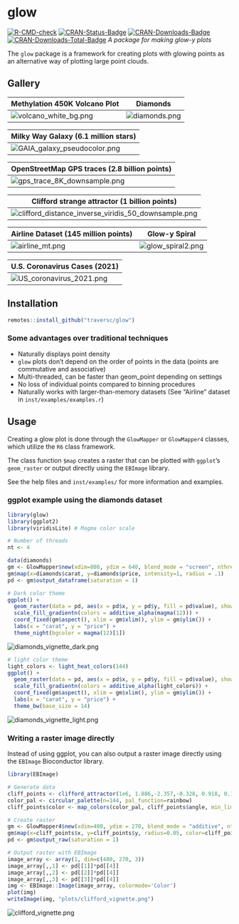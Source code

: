 glow
================

[![R-CMD-check](https://github.com/traversc/glow/workflows/R-CMD-check/badge.svg)](https://github.com/traversc/glow/actions)
[![CRAN-Status-Badge](http://www.r-pkg.org/badges/version/glow)](https://cran.r-project.org/package=glow)
[![CRAN-Downloads-Badge](https://cranlogs.r-pkg.org/badges/glow)](https://cran.r-project.org/package=glow)
[![CRAN-Downloads-Total-Badge](https://cranlogs.r-pkg.org/badges/grand-total/glow)](https://cran.r-project.org/package=glow)
*A package for making glow-y plots*

The `glow` package is a framework for creating plots with glowing points
as an alternative way of plotting large point clouds.

## Gallery

<center>

| Methylation 450K Volcano Plot                              | Diamonds                                   |
| ---------------------------------------------------------- | ------------------------------------------ |
| ![](vignettes/volcano_white_bg.png "volcano_white_bg.png") | ![](vignettes/diamonds.png "diamonds.png") |

| Milky Way Galaxy (6.1 million stars)                                     |
| ------------------------------------------------------------------------ |
| ![](vignettes/GAIA_galaxy_pseudocolor.png "GAIA_galaxy_pseudocolor.png") |

| OpenStreetMap GPS traces (2.8 billion points)                            |
| ------------------------------------------------------------------------ |
| ![](vignettes/gps_trace_8K_downsample.png "gps_trace_8K_downsample.png") |

| Clifford strange attractor (1 billion points)                                                                            |
| ------------------------------------------------------------------------------------------------------------------------ |
| ![](vignettes/clifford_distance_inverse_viridis_50_downsample.png "clifford_distance_inverse_viridis_50_downsample.png") |

| Airline Dataset (145 million points)           | Glow-y Spiral                                      |
| ---------------------------------------------- | -------------------------------------------------- |
| ![](vignettes/airline_mt.png "airline_mt.png") | ![](vignettes/glow_spiral2.png "glow_spiral2.png") |

| U.S. Coronavirus Cases (2021)                                    |
| ---------------------------------------------------------------- |
| ![](vignettes/US_coronavirus_2021.png "US_coronavirus_2021.png") |

</center>

## Installation

``` r
remotes::install_github("traversc/glow")
```

### Some advantages over traditional techniques

  - Naturally displays point density
  - `glow` plots don’t depend on the order of points in the data (points
    are commutative and associative)
  - Multi-threaded, can be faster than geom\_point depending on settings
  - No loss of individual points compared to binning procedures
  - Naturally works with larger-than-memory datasets (See “Airline”
    dataset in `inst/examples/examples.r`)

## Usage

Creating a glow plot is done through the `GlowMapper` or `GlowMapper4`
classes, which utilize the `R6` class framework.

The class function `$map` creates a raster that can be plotted with
`ggplot`’s `geom_raster` or output directly using the `EBImage` library.

See the help files and `inst/examples/` for more information and
examples.

### ggplot example using the diamonds dataset

``` r
library(glow)
library(ggplot2)
library(viridisLite) # Magma color scale

# Number of threads
nt <- 4

data(diamonds)
gm <- GlowMapper$new(xdim=800, ydim = 640, blend_mode = "screen", nthreads=nt)
gm$map(x=diamonds$carat, y=diamonds$price, intensity=1, radius = .1)
pd <- gm$output_dataframe(saturation = 1)

# Dark color theme
ggplot() + 
  geom_raster(data = pd, aes(x = pd$x, y = pd$y, fill = pd$value), show.legend = FALSE) +
  scale_fill_gradientn(colors = additive_alpha(magma(12))) +
  coord_fixed(gm$aspect(), xlim = gm$xlim(), ylim = gm$ylim()) + 
  labs(x = "carat", y = "price") + 
  theme_night(bgcolor = magma(12)[1])
```

![](vignettes/diamonds_vignette_dark.png "diamonds_vignette_dark.png")

``` r
# light color theme
light_colors <- light_heat_colors(144)
ggplot() + 
  geom_raster(data = pd, aes(x = pd$x, y = pd$y, fill = pd$value), show.legend = FALSE) +
  scale_fill_gradientn(colors = additive_alpha(light_colors)) +
  coord_fixed(gm$aspect(), xlim = gm$xlim(), ylim = gm$ylim()) + 
  labs(x = "carat", y = "price") + 
  theme_bw(base_size = 14)
```

![](vignettes/diamonds_vignette_light.png "diamonds_vignette_light.png")

### Writing a raster image directly

Instead of using ggplot, you can also output a raster image directly
using the `EBImage` Bioconductor library.

``` r
library(EBImage)

# Generate data
cliff_points <- clifford_attractor(1e6, 1.886,-2.357,-0.328, 0.918, 0.1, 0)
color_pal <- circular_palette(n=144, pal_function=rainbow)
cliff_points$color <- map_colors(color_pal, cliff_points$angle, min_limit=-pi, max_limit=pi)

# Create raster
gm <- GlowMapper4$new(xdim=480, ydim = 270, blend_mode = "additive", nthreads=4)
gm$map(x=cliff_points$x, y=cliff_points$y, radius=0.05, color=cliff_points$color)
pd <- gm$output_raw(saturation = 1)

# Output raster with EBImage
image_array <- array(1, dim=c(480, 270, 3))
image_array[,,1] <- pd[[1]]*pd[[4]]
image_array[,,2] <- pd[[2]]*pd[[4]]
image_array[,,3] <- pd[[3]]*pd[[4]]
img <- EBImage::Image(image_array, colormode='Color')
plot(img)
writeImage(img, "plots/clifford_vignette.png")
```

![](vignettes/clifford_vignette.png "clifford_vignette.png")
